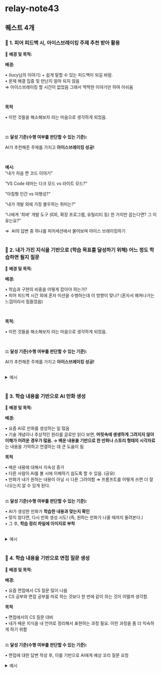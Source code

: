 # relay-note43

## 퀘스트 4개

### 🎯 1. 피어 피드백 시, 아이스브레이킹 주제 추천 받아 활용

🧠 **배경 및 목적:**

**배경:**

• (lucy님의 이야기) + 쉽게 말할 수 있는 피드백이 되길 바람.<br>
• 문제 해결 집중 및 만난지 얼마 되지 않음 <br>
⇒ 아이스브레이킹 할 시간이 없었음 그래서 딱딱한 이야기만 하여 아쉬움

<br>

**목적**

• 이런 것들을 해소해보자 라는 마음으로 생각하게 되었음.

<br>

⚖️ **달성 기준(수행 여부를 판단할 수 있는 기준):**

AI가 추천해준 주제를 가지고 **아이스브레이킹 성공!**

<br>

**예시:** <br>
“내가 처음 짠 코드 이야기”

“VS Code 테마는 다크 모드 vs 라이트 모드?”

“아침형 인간 vs 야행성?”

"내가 개발 외에 가장 몰두하는 취미는?"

“나에게 '최애' 개발 도구 (IDE, 확장 프로그램, 유틸리티 등) 한 가지만 꼽는다면? 그 이유는요?”

⇒  AI의 답변 중 하나를 피어세션에서 물어보며 아이스 브레이킹하기
<br>
<br>

### 🎯 2. 내가 가진 지식을 기반으로 (학습 목표를 달성하기 위해) 어느 정도 학습하면 될지 질문

🧠 **배경 및 목적:**

**배경:**

• 학습과 구현의 비중을 어떻게 잡아야 하는가? <br>
• 피어 피드백 시간 외에 혼자 미션을 수행하는데 이 방향이 맞나? (혼자서 해쳐나가는 느낌이라서 힘들었음) <br>

<br>

**목적:**

• 이런 것들을 해소해보자 라는 마음으로 생각하게 되었음.

<br>

⚖️ **달성 기준(수행 여부를 판단할 수 있는 기준):**

AI가 추천해준 주제를 가지고 **아이스브레이킹 성공!**

<br>

<details>
<summary>예시</summary>

**1. 반드시 익혀야 할 CS 지식 & 학습 깊이**

**가상 메모리 & 프로세스 레이아웃**

- 페이징 vs 세그멘테이션: 가상→물리 주소 변환- Text/Data(GVAR)/Heap/Stack 배치·성장 방향
- 주소 변환 과정을 다이어그램으로 그려 설명할 수 있을 것- 각 영역이 언제·어떻게 커지는지 예시로 말할 수 있을 것

**어셈블리 호출·스택 컨벤션**

- CALL/RET 시 PC·SP 조작- PUSH/POP, LOAD/STORE 명령으로 스택에 값 쌓고 빼기
- 간단한 ASM 예제(5줄) 보고 스택 변화를 손으로 추적해 볼 것- 함수 호출 시 스택 프레임 생성·소멸 과정을 설명할 수 있을 것

**포인터 연산 & 메모리 할당**

- 포인터 산술(증가·감소 → 바이트 이동)- First-fit 동적할당 알고리즘 기초
- p+1이 바이트로 얼마만큼 이동하는지 계산해 볼 것- free list 기반 first-fit 의사코드를 5줄 이내로 작성해 볼 것

**가비지 컬렉션 기초**

- 참조 카운팅 vs 마크-앤-스윕 원리 및 흐름
- 두 방식의 장단점을 표로 요약해 보고- 마크-앤-스윕 의사코드를 10~15줄 수준으로 스케치해 볼 것

**시스템 모니터링 도구 활용**

- ps, pmap, vmstat, free, Node.js process.memoryUsage() 등 실행 중 프로세스 메모리 정보 확인 방법
- 각 명령어가 보여 주는 RSS·VSZ·Swap·cache 등을 해석할 수 있을 것- Node.js API 결과를 직접 출력해 읽어볼 것

- 0–75분: 예시 시나리오 통합 실행 + 로그 캡처- 75–150분: README.md에 실행 예시 코드 블록·출력 결과·흐름 차트 추가

**설계 문서화 & 다이어그램**

- README.md 작성: 클래스·메서드 사양 정리- 손 그림 수준의 데이터 흐름·호출 흐름도
- 주요 API 목록과 파라미터·리턴을 표로 정리할 것- 플로우 차트를 간단히 그려 “CALL → 스택 푸시 → PC 이동” 등을 설명할 것

<br>

**2. 16시간 완성 플랜**

**1.0h**

가상 메모리 & 레이아웃 스캔

- 0–10분: 페이징 vs 세그멘테이션 3문장 요약- 10–25분: Text/Data/Heap/Stack 다이어그램 작성- 25–45분: 페이지 테이블 구조 손그림- 45–60분: 페이지 폴트·교체 알고리즘 개념 스캔

**1.5h**

어셈블리 호출·스택 실습

- 0–15분: CALL/RET 동작 1줄 요약- 15–35분: push ebp/mov ebp,esp 패턴 해석- 35–65분: [ebp-4] 주소 계산 연습- 65–90분: 함수 호출 시 SP·PC 변화 그림

**1.5h**

포인터 연산 & 동적 할당 원리

- 0–20분: p+1 바이트 계산 연습- 20–40분: first-fit 의사코드 5줄 스케치- 40–75분: 조각화 예시 그림 정리- 75–90분: uint8_t heap[256] 간단 할당기 구현

**0.75h**

가비지 컬렉션 기초

- 0–15분: 참조 카운팅 vs 마크-앤-스윕 비교 표 작성- 15–35분: 마크-앤-스윕 의사코드 10~15줄 스케치- 35–45분: 가상 포인터 그래프 예제 마크/스윕 시뮬레이션

**0.75h**

시스템 모니터링 도구 활용

- 0–15분: ps aux → RSS·VSZ 해석- 15–30분: vmstat·free → Swap·cache 용어 정리- 30–45분: Node.js process.memoryUsage() 출력 실습

**1.5h**

설계 문서화 & AI 템플릿 생성

- 0–30분: README.md 틀 작성(목적·목표·API 목록)- 30–60분: 메서드 시그니처 표 정리- 60–90분: AI에 클래스 스켈레톤 요청 후 초기 파일 생성

**2.5h**

핵심 기능 구현 I

- 0–30분: setSize 구현 (유효값 체크·맵 저장)- 30–120분: locate + usage + reset 구현 및 즉시 검증- 120–150분: 로그로 결과 확인

**2.5h**

핵심 기능 구현 II

- 0–60분: alloc 구현 (크기 계산·8바이트 패딩·스택 푸시)- 60–150분: free + next(CALL/RETURN) 구현 및 검증- 150–180분: callstack 구현

**1.5h**

부가기능 & 안정화

- 0–40분: heapdump 구현 (타입·주소·길이·참조 정보 문자열화)- 40–80분: garbageCollect 구현 (미참조 블록 해제)- 80–90분: reset 예외 보강 및 초기화

**2.5h**

종합 테스트 & 문서 보강

- 0–75분: 예시 시나리오 통합 실행 + 로그 캡처- 75–150분: README.md에 실행 예시 코드 블록·출력 결과·흐름 차트 추가
</details>

<br>

### 🎯 3. 학습 내용을 기반으로 AI 만화 생성

🧠 **배경 및 목적:**

**배경:**

• 요즘 AI로 만화를 생성하는 일 많음 <br>
• 기술 개념이나 추상적인 원리를 글로만 읽다 보면,
**머릿속에 생생하게 그려지지 않아 이해가 어려운 경우가 많음. → 배운 내용을 기반으로 한 만화나 스토리 형태의 시각자료**는 내용을 기억하고 연결하는 데 큰 도움이 됨
<br>

**목적**

• 배운 내용에 대해서 지속성 증가 <br>
• 다른 사람이 AI를 볼 시에 이해하기 쉽도록 할 수 있음. (공유) <br>
• 만화가 내가 원하는 내용이 아닐 시 다른 그려야함 ⇒ 프롬프트를 어떻게 쓰면 더 잘 나오는지 알 수 있게 된다. <br>
<br>

⚖️ **달성 기준(수행 여부를 판단할 수 있는 기준):**

• AI가 생성한 만화가 **학습한 내용과 맞는지 확인** <br>
• 맞지 않다면, 다시 만화 생성 시도! (즉, 원하는 만화가 나올 때까지 돌려본다.) <br>
• 그 후, **학습 정리 파일에 이미지로 부착** <br>
<br>

<details>
<summary>예시</summary>

<img src="https://github.com/boostcampwm2025/relay-note43/blob/main/image.png?raw=true" width="500">

<img src="https://github.com/boostcampwm2025/relay-note43/blob/main/page.png?raw=true" width="500">

• 가상 메모리의 페이징 기법에 관해서 만든 만화들 이다.

</details>

<br>

### 🎯 4. 학습 내용을 기반으로 면접 질문 생성

🧠 **배경 및 목적:**

**배경:**

• 요즘 면접에서 CS 질문 많이 나옴 <br>
• CS 공부와 면접 공부를 따로 하는 것보다 한 번에 같이 하는 것이 어떨까 생각함.
<br>

**목적**

• 면접에서의 CS 질문 대비 <br>
• 내가 배운 지식을 내 언어로 정리해서 표현하는 과정 필요. 이런 과정을 좀 더 익숙하게 하기 위함 <br>
<br>

⚖️ **달성 기준(수행 여부를 판단할 수 있는 기준):**

• 면접에 대한 답변 작성 후, 이를 기반으로 AI에게 예상 꼬리 질문 요청 <br>

<details>
<summary>예시</summary>
✅ **1. 질문**

**iOS에서 메모리 사용 현황을 분석하고 누수를 확인하기 위한 주요 도구는 무엇인가요?**

**답변**: iOS에서는 메모리 분석을 위해 Instruments의 다양한 도구를 사용합니다.

- **Allocations**는 힙에 할당된 객체의 크기, 생명주기, 타입 등을 추적할 수 있고,
- **Leaks**는 자동으로 누수된 객체를 탐지합니다.
- **Memory Graph Debugger**는 객체 간 참조 관계를 시각적으로 분석할 수 있습니다.또한, **Malloc Stack Logging**을 활성화하면 객체가 할당된 호출 스택까지 추적할 수 있어 누수 분석에 유리합니다.

**예상 꼬리질문**

- Instruments에서 'Zombie Object'는 어떤 의미인가요?
- Malloc Stack Logging은 어떻게 활성화하나요? 실전에서 사용 시 주의점은?

✅ **2. 질문**

**가상 메모리 분석에서 Stack, Heap, Text 영역은 어떻게 구분되고 각각 어떻게 분석하나요?**

**답변:**

- **Stack 영역**은 함수 호출 시 지역 변수나 리턴 주소 등을 저장하는 곳으로, pmap, vmmap, /proc/[PID]/maps 등의 명령어를 통해 분석할 수 있습니다.
- **Heap 영역**은 런타임 시 동적으로 할당되는 메모리로, iOS에서는 Instruments의 Allocations, Leaks 도구로 분석하며, heaptrack이나 valgrind 등도 활용됩니다.
- **Text 영역**은 코드 실행 부분으로, nm, objdump, vmmap 등을 통해 확인할 수 있습니다.이 외에도 공유 메모리나 스왑 영역, Dirty/Clean 페이지 등은 smem, vm_stat 등의 도구로 구체적인 분석이 가능합니다.

**예상 꼬리질문**

- Stack Overflow와 Heap Overflow의 차이는 무엇인가요?
- 왜 Heap은 Fragmentation 문제가 발생하고 Stack은 그렇지 않은가요?

✅ **3. 질문**

**iOS에서 ARC 환경에서도 메모리 누수가 발생할 수 있다면, 그 예와 원인은 무엇인가요?**

**답변**: ARC는 객체의 참조 횟수를 자동으로 관리하지만, “순환 참조(retain cycle)”가 발생하면 메모리 누수가 발생할 수 있습니다. 예를 들어, ViewController가 closure를 캡처하고 그 closure가 다시 ViewController를 참조할 때

서로의 참조가 끊기지 않아 메모리에서 해제되지 않는 문제가 생깁니다. 이를 해결하기 위해 [weak self]나 [unowned self]를 사용해 순환 참조를 방지해야 합니다.

**예상 꼬리질문**

- weak와 unowned의 차이는 무엇인가요?
- ARC 기반 메모리 관리는 GC(Garbage Collection)과 어떤 차이가 있나요?
</details>
